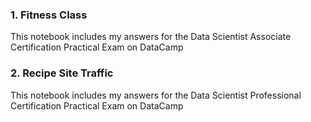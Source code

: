 ### 1. Fitness Class
This notebook includes my answers for the Data Scientist Associate Certification Practical Exam on DataCamp

### 2. Recipe Site Traffic
This notebook includes my answers for the Data Scientist Professional Certification Practical Exam on DataCamp
